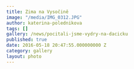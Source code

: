 ```yaml
---
title: Zima na Vysočině
image: "/media/IMG_0312.JPG"
author: katerina-polednikova
tags: []
gallery: /news/pocitali-jsme-vydry-na-dacicku
published: true
date: 2016-05-18 20:47:55.000000000 Z
category: gallery
layout: photo
---
```

